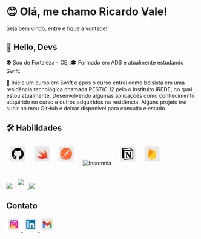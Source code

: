 
# 😊 Olá, me chamo Ricardo Vale!

Seja bem vindo, entre e fique a vontade!!


## 🚀 Hello, Devs

👽 Sou de Fortaleza - CE, 🎓 Formado em ADS e atualmente estudando Swift.

🎒 Inicie um curso em Swift e após o curso entrei como bolsista em uma residência tecnológica chamada RESTIC 12 pelo o Instituito IREDE, no qual estou atualmente. Desenvolvendo algumas aplicações como conhecimento adquirido no curso e outros adquiridos na residência. Alguns projeto irei subir no meu GitHub e deixar disponivel para consulta e estudo.


## 🛠 Habilidades
<img alt="Github" height="40" width="40" vspace="10" hspace="10" src="https://github.com/gui-bus/TechIcons/blob/main/Light/Github.svg">  <img alt="Swift" height="40" width="40" vspace="10" hspace="10" src="https://github.com/gui-bus/TechIcons/blob/main/Light/Swift.svg"> <img alt="Postman" height="40" width="40" vspace="10" hspace="10" src="https://github.com/gui-bus/TechIcons/blob/main/Light/Postman.svg"> <img alt="Insomnia" height="40" width="40" vspace="10" hspace="10" src="https://cdn.jsdelivr.net/gh/devicons/devicon@latest/icons/insomnia/insomnia-original.svg">  <img alt="Notion" height="40" width="40" vspace="10" hspace="10" src="https://github.com/gui-bus/TechIcons/blob/main/Light/Notion.svg">  <img alt="Firebase" height="40" width="40" vspace="10" hspace="10" src="https://github.com/gui-bus/TechIcons/blob/main/Light/Firebase.svg"> 
          
<img src="https://cdn.jsdelivr.net/gh/devicons/devicon@latest/icons/algolia/algolia-original.svg" />
          


<a href="https://github.com/ricardosvale">
<img float="left" loading="lazy" height="160em" vspace="10" hspace="10" src="https://github-readme-stats.vercel.app/api/top-langs/?username=ricardosvale&layout=compact&langs_count=7&theme=dracula"/>
</a>
<a href="https://github.com/ricardosvale">
<img float="right" loading="lazy" height="160em" src="https://github-readme-stats.vercel.app/api?username=ricardosvale&show_icons=true&theme=dracula&include_all_commits=true&count_private=true"/>
</a>


          
## Contato
 <a href="https://www.instagram.com/ricardost3/">
    <img alt="Instagram" height="30" width="30" vspace="5" hspace="5"src="https://github.com/gui-bus/TechIcons/blob/main/Light/Instagram.svg"> 
  </a>
 <a href="https://www.linkedin.com/in/ricardo-silva-vale/">
    <img alt="Linkedin" height="30" width="30" vspace="5" hspace="5"src="https://github.com/gui-bus/TechIcons/blob/main/Light/Linkedin.svg"> 
  </a>
   <a href="mailto:ricardost3@gmail.com">
    <img alt="Gmail" height="30" width="30" vspace="5" hspace="5"src="https://github.com/gui-bus/TechIcons/blob/main/Light/Gmail.svg"> 
  </a>
<!---
ricardosvale/ricardosvale is a ✨ special ✨ repository because its `README.md` (this file) appears on your GitHub profile.
You can click the Preview link to take a look at your changes.
--->
